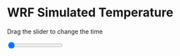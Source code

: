 <h1>WRF Simulated Temperature</h1>
<p>Drag the slider to change the time</p>

<div class="slidecontainer">
<input oninput='setImage(this)' class="slider" type="range" min="0" max="37" value="0" step="1" />
<img id='img'/>
</div>

<script>
var img = document.getElementById('img');
var img_array = ['/assets/images/wrf/t_wrfout_d01_2020-06-20_12:00:00.png',
'/assets/images/wrf/t_wrfout_d01_2020-06-20_13:00:00.png',
'/assets/images/wrf/t_wrfout_d01_2020-06-20_14:00:00.png',
'/assets/images/wrf/t_wrfout_d01_2020-06-20_15:00:00.png',
'/assets/images/wrf/t_wrfout_d01_2020-06-20_16:00:00.png',
'/assets/images/wrf/t_wrfout_d01_2020-06-20_17:00:00.png',
'/assets/images/wrf/t_wrfout_d01_2020-06-20_18:00:00.png',
'/assets/images/wrf/t_wrfout_d01_2020-06-20_19:00:00.png',
'/assets/images/wrf/t_wrfout_d01_2020-06-20_20:00:00.png',
'/assets/images/wrf/t_wrfout_d01_2020-06-20_21:00:00.png',
'/assets/images/wrf/t_wrfout_d01_2020-06-20_22:00:00.png',
'/assets/images/wrf/t_wrfout_d01_2020-06-20_23:00:00.png',
'/assets/images/wrf/t_wrfout_d01_2020-06-21_00:00:00.png',
'/assets/images/wrf/t_wrfout_d01_2020-06-21_01:00:00.png',
'/assets/images/wrf/t_wrfout_d01_2020-06-21_02:00:00.png',
'/assets/images/wrf/t_wrfout_d01_2020-06-21_03:00:00.png',
'/assets/images/wrf/t_wrfout_d01_2020-06-21_04:00:00.png',
'/assets/images/wrf/t_wrfout_d01_2020-06-21_05:00:00.png',
'/assets/images/wrf/t_wrfout_d01_2020-06-21_06:00:00.png',
'/assets/images/wrf/t_wrfout_d01_2020-06-21_07:00:00.png',
'/assets/images/wrf/t_wrfout_d01_2020-06-21_08:00:00.png',
'/assets/images/wrf/t_wrfout_d01_2020-06-21_09:00:00.png',
'/assets/images/wrf/t_wrfout_d01_2020-06-21_10:00:00.png',
'/assets/images/wrf/t_wrfout_d01_2020-06-21_11:00:00.png',
'/assets/images/wrf/t_wrfout_d01_2020-06-21_12:00:00.png',
'/assets/images/wrf/t_wrfout_d01_2020-06-21_13:00:00.png',
'/assets/images/wrf/t_wrfout_d01_2020-06-21_14:00:00.png',
'/assets/images/wrf/t_wrfout_d01_2020-06-21_15:00:00.png',
'/assets/images/wrf/t_wrfout_d01_2020-06-21_16:00:00.png',
'/assets/images/wrf/t_wrfout_d01_2020-06-21_17:00:00.png',
'/assets/images/wrf/t_wrfout_d01_2020-06-21_18:00:00.png',
'/assets/images/wrf/t_wrfout_d01_2020-06-21_19:00:00.png',
'/assets/images/wrf/t_wrfout_d01_2020-06-21_20:00:00.png',
'/assets/images/wrf/t_wrfout_d01_2020-06-21_21:00:00.png',
'/assets/images/wrf/t_wrfout_d01_2020-06-21_22:00:00.png',
'/assets/images/wrf/t_wrfout_d01_2020-06-21_23:00:00.png',
'/assets/images/wrf/t_wrfout_d01_2020-06-22_00:00:00.png',];
function setImage(obj)
{
        var value = obj.value;
        img.src = img_array[value];

}
</script>
